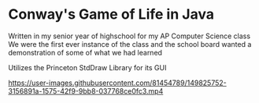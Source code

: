 # Conway's Game of Life in Java

Written in my senior year of highschool for my AP Computer Science class <br/>
We were the first ever instance of the class and the school board wanted a demonstration of some of what we had learned

Utilizes the Princeton StdDraw Library for its GUI

https://user-images.githubusercontent.com/81454789/149825752-3156891a-1575-42f9-9bb8-037768ce0fc3.mp4

